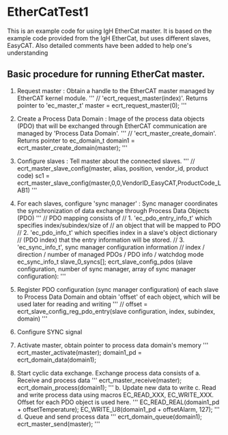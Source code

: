 # EtherCatTest1
This is an example code for using IgH EtherCat master. It is based on the example code provided from the IgH EtherCat, but uses different slaves, EasyCAT. Also detailed comments have been added to help one's understanding

## Basic procedure for running EtherCat master.
1. Request master 
    : Obtain a handle to the EtherCAT master managed by EtherCAT kernel module.
    '''
    // 'ecrt_request_master(index)'. Returns pointer to 'ec_master_t' 
    master = ecrt_request_master(0);
    '''

2. Create a Process Data Domain
   : Image of the process data objects (PDO) that will be exchanged through EtherCAT communication are managed by 'Process Data Domain'. 
   '''
    // 'ecrt_master_create_domain'. Returns pointer to ec_domain_t
    domain1 = ecrt_master_create_domain(master);
   '''

3. Configure slaves
   : Tell master about the connected slaves.
    '''
    // ecrt_master_slave_config(master, alias, position, vendor_id, product code)
    sc1 = ecrt_master_slave_config(master,0,0,VendorID_EasyCAT,ProductCode_LAB1)
    '''
    
4. For each slaves, configure 'sync manager'
   : Sync manager coordinates the synchronization of data exchange through Process Data Objects (PDO)
    '''
    // PDO mapping consists of 
    // 1. 'ec_pdo_entry_info_t' which specifies index/subindex/size of 
    //     an object that will be mapped to PDO
    // 2. 'ec_pdo_info_t' which specifies index in a slave's object dictionary 
    //    (PDO index) that the entry information will be stored. 
    // 3. 'ec_sync_info_t', sync manager configuration information
    //     index / direction / number of managed PDOs / PDO info / watchdog mode
    ec_sync_info_t slave_0_syncs[];
    ecrt_slave_config_pdos (slave configuration, number of sync manager, array of sync manager configuration): 
    '''

5. Register PDO configuration (sync manager configuration) of each slave to Process Data Domain and obtain 'offset' of each object, which will be used later for reading and writing
    '''
    // offset = ecrt_slave_config_reg_pdo_entry(slave configuration, index, subindex, domain)
    '''
6. Configure SYNC signal 

7. Activate master, obtain pointer to process data domain's memory
   ''' 
   ecrt_master_activate(master);
   domain1_pd = ecrt_domain_data(domain1);

8. Start cyclic data exchange. Exchange process data consists of
   a. Receive and process data
   '''
   ecrt_master_receive(master);
   ecrt_domain_process(domain1);
   '''
   b. Update new data to write 
   c. Read and write process data using macros EC_READ_XXX, EC_WRITE_XXX. Offset for each PDO object is used here. 
   '''
   EC_READ_REAL(domain1_pd + offsetTemperature);
   EC_WRITE_U8(domain1_pd + offsetAlarm, 127);
   '''
   d. Queue and send process data
   '''
   ecrt_domain_queue(domain1);
   ecrt_master_send(master);
   '''